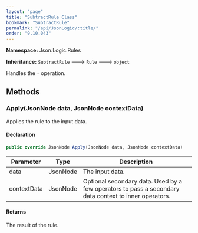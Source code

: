 ```yaml
---
layout: "page"
title: "SubtractRule Class"
bookmark: "SubtractRule"
permalink: "/api/JsonLogic/:title/"
order: "9.10.043"
---
```

**Namespace:** Json.Logic.Rules

**Inheritance:**
`SubtractRule`
 🡒 
`Rule`
 🡒 
`object`

Handles the `-` operation.

## Methods

### Apply(JsonNode data, JsonNode contextData)

Applies the rule to the input data.

#### Declaration

```c#
public override JsonNode Apply(JsonNode data, JsonNode contextData)
```

| Parameter | Type | Description |
|---|---|---|
| data | JsonNode | The input data. |
| contextData | JsonNode | Optional secondary data.  Used by a few operators to pass a secondary<br>    data context to inner operators. |


#### Returns

The result of the rule.

